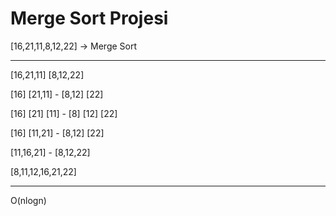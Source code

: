 # Merge Sort Projesi

[16,21,11,8,12,22] -> Merge Sort

---

[16,21,11] [8,12,22]

[16] [21,11] - [8,12] [22]

[16] [21] [11] - [8] [12] [22]

[16] [11,21] - [8,12] [22]

[11,16,21] - [8,12,22]

[8,11,12,16,21,22]

---

O(nlogn)